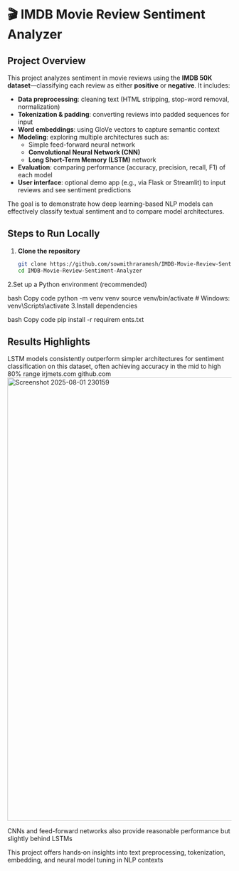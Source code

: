 # 🎬 IMDB Movie Review Sentiment Analyzer

## Project Overview

This project analyzes sentiment in movie reviews using the **IMDB 50K dataset**—classifying each review as either **positive** or **negative**. It includes:

- **Data preprocessing**: cleaning text (HTML stripping, stop-word removal, normalization)
- **Tokenization & padding**: converting reviews into padded sequences for input
- **Word embeddings**: using GloVe vectors to capture semantic context
- **Modeling**: exploring multiple architectures such as:
  - Simple feed-forward neural network
  - **Convolutional Neural Network (CNN)**
  - **Long Short-Term Memory (LSTM)** network
- **Evaluation**: comparing performance (accuracy, precision, recall, F1) of each model
- **User interface**: optional demo app (e.g., via Flask or Streamlit) to input reviews and see sentiment predictions

The goal is to demonstrate how deep learning-based NLP models can effectively classify textual sentiment and to compare model architectures.


## Steps to Run Locally

1. **Clone the repository**  
   ```bash
   git clone https://github.com/sowmithraramesh/IMDB-Movie-Review-Sentiment-Analyzer.git
   cd IMDB-Movie-Review-Sentiment-Analyzer
2.Set up a Python environment (recommended)

bash
Copy code
python -m venv venv
source venv/bin/activate  # Windows: venv\Scripts\activate
3.Install dependencies

bash
Copy code
pip install -r requirem
ents.txt

## Results Highlights
LSTM models consistently outperform simpler architectures for sentiment classification on this dataset, often achieving accuracy in the mid to high 80% range 
irjmets.com
github.com
<img width="1838" height="996" alt="Screenshot 2025-08-01 230159" src="https://github.com/user-attachments/assets/e7af71f1-6618-4066-951a-e7e1fcec3811" />

CNNs and feed-forward networks also provide reasonable performance but slightly behind LSTMs

This project offers hands‑on insights into text preprocessing, tokenization, embedding, and neural model tuning in NLP contexts


